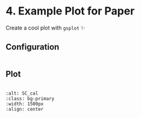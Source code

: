 # 4. Example Plot for Paper

Create a cool plot with `gsplot` ✨

<!-- TODO: ADD data  -->

## Configuration

```{literalinclude} ../../../demo/4_paper_plot/gsplot.json
```

## Plot

```{literalinclude} ../../../demo/4_paper_plot/paper_plot.py
```

```{image} ../../../demo/4_paper_plot/SC_cal.png
:alt: SC_cal
:class: bg-primary
:width: 1500px
:align: center
```
